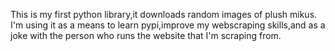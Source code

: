 This is my first python library,it downloads random images of plush mikus. I'm using it as a means to learn
pypi,improve my webscraping skills,and as a joke with the person who runs the website that I'm scraping from.